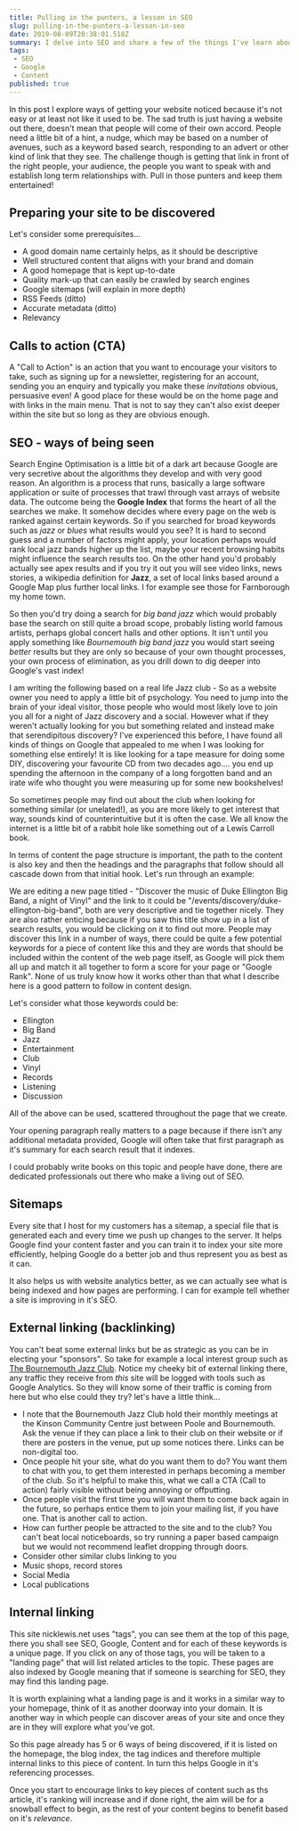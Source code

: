 ```yaml
---
title: Pulling in the punters, a lesson in SEO
slug: pulling-in-the-punters-a-lesson-in-seo
date: 2019-08-09T20:38:01.518Z
summary: I delve into SEO and share a few of the things I've learn about it over time and how I do my best to boost my traffic
tags: 
 - SEO
 - Google
 - Content
published: true
---
```

In this post I explore ways of getting your website noticed because it's not easy or at least not like it used to be. The sad truth is just having a website out there, doesn't mean that people will come of their own accord. People need a little bit of a hint, a nudge, which may be based on a number of avenues, such as a keyword based search, responding to an advert or other kind of link that they see. The challenge though is getting that link in front of the right people, your audience, the people you want to speak with and establish long term relationships with. Pull in those punters and keep them entertained!

## Preparing your site to be discovered

Let's consider some prerequisites...

* A good domain name certainly helps, as it should be descriptive
* Well structured content that aligns with your brand and domain
* A good homepage that is kept up-to-date
* Quality mark-up that can easily be crawled by search engines
* Google sitemaps (will explain in more depth)
* RSS Feeds (ditto)
* Accurate metadata (ditto)
* Relevancy

## Calls to action (CTA)

A "Call to Action" is an action that you want to encourage your visitors to take, such as signing up for a newsletter, registering for an account, sending you an enquiry and typically you make these _invitations_ obvious, persuasive even! A good place for these would be on the home page and with links in the main menu. That is not to say they can't also exist deeper within the site but so long as they are obvious enough.

## SEO - ways of being seen

Search Engine Optimisation is a little bit of a dark art because Google are very secretive about the algorithms they develop and with very good reason. An algorithm is a process that runs, basically a large software application or suite of processes that trawl through vast arrays of website data. The outcome being the __Google Index__ that forms the heart of all the searches we make. It somehow decides where every page on the web is ranked against certain keywords. So if you searched for broad keywords such as _jazz_ or _blues_ what results would you see? It is hard to second guess and a number of factors might apply, your location perhaps would rank local jazz bands higher up the list, maybe your recent browsing habits might influence the search results too. On the other hand you'd probably actually see apex results and if you try it out you will see video links, news stories, a wikipedia definition for __Jazz__, a set of local links based around a Google Map plus further local links. I for example see those for Farnborough my home town.

So then you'd try doing a search for _big band jazz_ which would probably base the search on still quite a broad scope, probably listing world famous artists, perhaps global concert halls and other options. It isn't until you apply something like _Bournemouth big band jazz_ you would start seeing _better_ results but they are only so because of your own thought processes, your own process of elimination, as you drill down to dig deeper into Google's vast index!

I am writing the following based on a real life Jazz club - So as a website owner you need to apply a little bit of psychology. You need to jump into the brain of your ideal visitor, those people who would most likely love to join you all for a night of Jazz discovery and a social. However what if they weren't actually looking for you but something related and instead make that serendipitous discovery? I've experienced this before, I have found all kinds of things on Google that appealed to me when I was looking for something else entirely! It is like looking for a tape measure for doing some DIY, discovering your favourite CD from two decades ago.... you end up spending the afternoon in the company of a long forgotten band and an irate wife who thought you were measuring up for some new bookshelves!

So sometimes people may find out about the club when looking for something similar (or unelated!), as you are more likely to get interest that way, sounds kind of counterintuitive but it is often the case. We all know the internet is a little bit of a rabbit hole like something out of a Lewis Carroll book. 

In terms of content the page structure is important, the path to the content is also key and then the headings and the paragraphs that follow should all cascade down from that initial hook. Let's run through an example:

We are editing a new page titled - "Discover the music of Duke Ellington Big Band, a night of Vinyl" and the link to it could be "/events/discovery/duke-ellington-big-band", both are very descriptive and tie together nicely. They are also rather enticing because if you saw this title show up in a list of search results, you would be clicking on it to find out more. People may discover this link in a number of ways, there could be quite a few potential keywords for a piece of content like this and they are words that should be included within the content of the web page itself, as Google will pick them all up and match it all together to form a score for your page or "Google Rank". None of us truly know how it works other than that what I describe here is a good pattern to follow in content design.

Let's consider what those keywords could be:

* Ellington
* Big Band
* Jazz
* Entertainment
* Club
* Vinyl
* Records
* Listening
* Discussion

All of the above can be used, scattered throughout the page that we create.

Your opening paragraph really matters to a page because if there isn't any additional metadata provided, Google will often take that first paragraph as it's summary for each search result that it indexes.

I could probably write books on this topic and people have done, there are dedicated professionals out there who make a living out of SEO.

## Sitemaps

Every site that I host for my customers has a sitemap, a special file that is generated each and every time we push up changes to the server. It helps Google find your content faster and you can train it to index your site more efficiently, helping Google do a better job and thus represent you as best as it can. 

It also helps us with website analytics better, as we can actually see what is being indexed and how pages are performing. I can for example tell whether a site is improving in it's SEO.

## External linking (backlinking)

You can't beat some external links but be as strategic as you can be in electing your "sponsors". So take for example a local interest group such as [The Bournemouth Jazz Club](https://bournemouthjazzclub.org). Notice my cheeky bit of external linking there, any traffic they receive from _this_ site will be logged with tools such as Google Analytics. So they will know some of their traffic is coming from here but who else could they try? let's have a little think...

* I note that the Bournemouth Jazz Club hold their monthly meetings at the Kinson Community Centre just between Poole and Bournemouth. Ask the venue if they can place a link to their club on their website or if there are posters in the venue, put up some notices there. Links can be non-digital too.
* Once people hit your site, what do you want them to do? You want them to chat with you, to get them interested in perhaps becoming a member of the club. So it's helpful to make this, what we call a CTA (Call to action) fairly visible without being annoying or offputting.
* Once people visit the first time you will want them to come back again in the future, so perhaps entice them to join your mailing list, if you have one. That is another call to action.
* How can further people be attracted to the site and to the club? You can't beat local noticeboards, so try running a paper based campaign but we would not recommend leaflet dropping through doors.
* Consider other similar clubs linking to you
* Music shops, record stores
* Social Media
* Local publications
  
## Internal linking

This site nicklewis.net uses "tags", you can see them at the top of this page, there you shall see SEO, Google, Content and for each of these keywords is a unique page. If you click on any of those tags, you will be taken to a "landing page" that will list related articles to the topic. These pages are also indexed by Google meaning that if someone is searching for SEO, they may find this landing page.

It is worth explaining what a landing page is and it works in a similar way to your homepage, think of it as another doorway into your domain. It is another way in which people can discover areas of your site and once they are in they will explore what you've got.

So this page already has 5 or 6 ways of being discovered, if it is listed on the homepage, the blog index, the tag indices and therefore multiple internal links to this piece of content. In turn this helps Google in it's referencing processes.

Once you start to encourage links to key pieces of content such as ths article, it's ranking will increase and if done right, the aim will be for a snowball effect to begin, as the rest of your content begins to benefit based on it's _relevance_.

